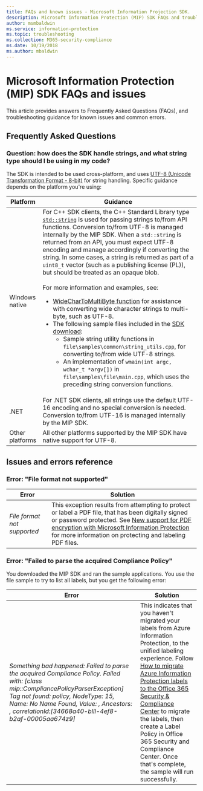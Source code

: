 ```yaml
---
title: FAQs and known issues - Microsoft Information Projection SDK.
description: Microsoft Information Protection (MIP) SDK FAQs and troubleshooting guidance for issues and errors.
author: msmbaldwin
ms.service: information-protection
ms.topic: troubleshooting
ms.collection: M365-security-compliance
ms.date: 10/19/2018
ms.author: mbaldwin
---
```


# Microsoft Information Protection (MIP) SDK FAQs and issues

This article provides answers to Frequently Asked Questions (FAQs), and troubleshooting guidance for known issues and common errors.

## Frequently Asked Questions 

### Question: how does the SDK handle strings, and what string type should I be using in my code?

The SDK is intended to be used cross-platform, and uses [UTF-8 (Unicode Transformation Format - 8-bit)](https://wikipedia.org/wiki/UTF-8) for string handling. Specific guidance depends on the platform you're using:

| Platform | Guidance |
|-|-|
| Windows native | For C++ SDK clients, the C++ Standard Library type [`std::string`](https://wikipedia.org/wiki/C%2B%2B_string_handling) is used for passing strings to/from API functions. Conversion to/from UTF-8 is managed internally by the MIP SDK. When a `std::string` is returned from an API, you must expect UTF-8 encoding and manage accordingly if converting the string. In some cases, a string is returned as part of a `uint8_t` vector (such as a publishing license (PL)), but should be treated as an opaque blob.<br><br>For more information and examples, see:<ul><li>[WideCharToMultiByte function](/windows/desktop/api/stringapiset/nf-stringapiset-widechartomultibyte) for assistance with converting wide character strings to multi-byte, such as UTF-8.<li>The following sample files included in the [SDK download](setup-configure-mip.md#configure-your-client-workstation):<ul><li>Sample string utility functions in `file\samples\common\string_utils.cpp`, for converting to/from wide UTF-8 strings.<li>An implementation of `wmain(int argc, wchar_t *argv[])` in `file\samples\file\main.cpp`, which uses the preceding string conversion functions.</li></ul></ul>|
| .NET | For .NET SDK clients, all strings use the default UTF-16 encoding and no special conversion is needed. Conversion to/from UTF-16 is managed internally by the MIP SDK. |
| Other platforms | All other platforms supported by the MIP SDK have native support for UTF-8. |

## Issues and errors reference

### Error: "File format not supported"  

| Error | Solution |
|-|-|
|*File format not supported*| This exception results from attempting to protect or label a PDF file, that has been digitally signed or password protected. See [New support for PDF encryption with Microsoft Information Protection](https://techcommunity.microsoft.com/t5/Azure-Information-Protection/New-support-for-PDF-encryption-with-Microsoft-Information/ba-p/262757) for more information on protecting and labeling PDF files.|

### Error: "Failed to parse the acquired Compliance Policy"  

You downloaded the MIP SDK and ran the sample applications. You use the file sample to try to list all labels, but you get the following error:

| Error | Solution |
|-|-|
|*Something bad happened: Failed to parse the acquired Compliance Policy. Failed with: [class mip::CompliancePolicyParserException] Tag not found: policy, NodeType: 15, Name: No Name Found, Value: , Ancestors: <SyncFile><Content>, correlationId:[34668a40-blll-4ef8-b2af-00005aa674z9]*| This indicates that you haven't migrated your labels from Azure Information Protection, to the unified labeling experience. Follow [How to migrate Azure Information Protection labels to the Office 365 Security & Compliance Center](/azure/information-protection/configure-policy-migrate-labels) to migrate the labels, then create a Label Policy in Office 365 Security and Compliance Center. Once that's complete, the sample will run successfully.|
